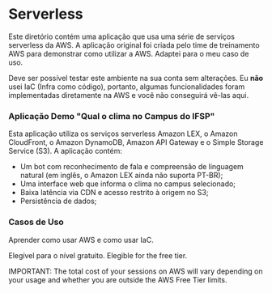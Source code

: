 # Serverless

Este diretório contém uma aplicação que usa uma série de serviços serverless da AWS. A aplicação original foi criada pelo time de treinamento AWS para demonstrar como utilizar a AWS. Adaptei para o meu caso de uso.

Deve ser possível testar este ambiente na sua conta sem alterações. Eu **não** usei IaC (Infra como código), portanto, algumas funcionalidades foram implementadas diretamente na AWS e você não conseguirá vê-las aqui.

### Aplicação Demo "Qual o clima no Campus do IFSP"

Esta aplicação utiliza os serviços serverless Amazon LEX, o Amazon CloudFront, o Amazon DynamoDB, Amazon API Gateway e o Simple Storage Service (S3). A aplicação contém:

- Um bot com reconhecimento de fala e compreensão de linguagem natural (em inglês, o Amazon LEX ainda não suporta PT-BR);
- Uma interface web que informa o clima no campus selecionado;
- Baixa latência via CDN e acesso restrito à origem no S3;
- Persistência de dados;

### Casos de Uso

Aprender como usar AWS e como usar IaC.

Elegível para o nível gratuito. Elegible for the free tier.

IMPORTANT: The total cost of your sessions on AWS will vary depending on your usage and whether you are outside the AWS Free Tier limits.
